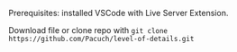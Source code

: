 Prerequisites: installed VSCode with Live Server Extension.

Download file or clone repo with `git clone https://github.com/Pacuch/level-of-details.git`
